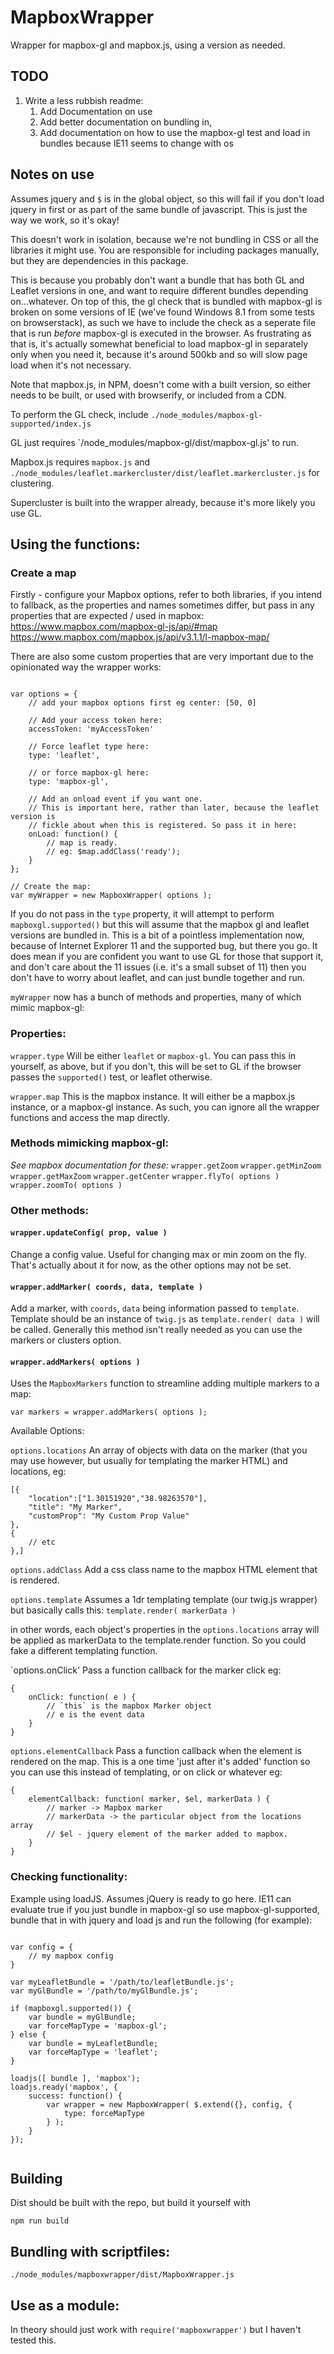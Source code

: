 # MapboxWrapper
Wrapper for mapbox-gl and mapbox.js, using a version as needed. 

## TODO

1. Write a less rubbish readme:
    1. Add Documentation on use
    2. Add better documentation on bundling in, 
    3. Add documentation on how to use the mapbox-gl test and load in bundles because IE11 seems to change with os

## Notes on use

Assumes jquery and `$` is in the global object, so this will fail if you don't load jquery in first or as part of the same bundle of javascript. This is just the way we work, so it's okay!

This doesn't work in isolation, because we're not bundling in CSS or all the libraries it might use. You are responsible for including packages manually, but they are dependencies in this package.

This is because you probably don't want a bundle that has both GL and Leaflet versions in one, and want to require different bundles depending on...whatever. On top of this, the gl check that is bundled with mapbox-gl is broken on some versions of IE (we've found Windows 8.1 from some tests on browserstack), as such we have to include the check as a seperate file that is run *before* mapbox-gl is executed in the browser. As frustrating as that is, it's actually somewhat beneficial to load mapbox-gl in separately only when you need it, because it's around 500kb and so will slow page load when it's not necessary.

Note that mapbox.js, in NPM, doesn't come with a built version, so either needs to be built, or used with browserify, or included from a CDN.

To perform the GL check, include `./node_modules/mapbox-gl-supported/index.js`

GL just requires `/node_modules/mapbox-gl/dist/mapbox-gl.js' to run.

Mapbox.js requires `mapbox.js` and `./node_modules/leaflet.markercluster/dist/leaflet.markercluster.js` for clustering.

Supercluster is built into the wrapper already, because it's more likely you use GL.

## Using the functions:

### Create a map


Firstly - configure your Mapbox options, refer to both libraries, if you intend to fallback, as the properties and names sometimes differ, but pass in any properties that are expected / used in mapbox:
https://www.mapbox.com/mapbox-gl-js/api/#map
https://www.mapbox.com/mapbox.js/api/v3.1.1/l-mapbox-map/

There are also some custom properties that are very important due to the opinionated way the wrapper works:

```

var options = {
    // add your mapbox options first eg center: [50, 0]

    // Add your access token here:
    accessToken: 'myAccessToken'

    // Force leaflet type here:
    type: 'leaflet',

    // or force mapbox-gl here:
    type: 'mapbox-gl',

    // Add an onload event if you want one.
    // This is important here, rather than later, because the leaflet version is
    // fickle about when this is registered. So pass it in here:
    onLoad: function() {
        // map is ready.
        // eg: $map.addClass('ready');
    }
};

// Create the map:
var myWrapper = new MapboxWrapper( options );

```

If you do not pass in the `type` property, it will attempt to perform `mapboxgl.supported()` but this will assume
that the mapbox gl and leaflet versions are bundled in. This is a bit of a pointless implementation now, because of Internet Explorer 11 and the supported bug, but there you go. It does mean if you are confident you want to use GL for those that support it, and don't care about the 11 issues (i.e. it's a small subset of 11) then you don't have to worry about leaflet, and can just bundle together and run. 

`myWrapper` now has a bunch of methods and properties, many of which mimic mapbox-gl:

### Properties:

`wrapper.type`
Will be either `leaflet` or `mapbox-gl`. You can pass this in yourself, as above, but if you don't, this will be set to GL if the browser passes the `supported()` test, or leaflet otherwise. 

`wrapper.map` 
This is the mapbox instance. It will either be a mapbox.js instance, or a mapbox-gl instance. As such, you can ignore all the wrapper functions and access the map directly.

### Methods mimicking mapbox-gl:

_See mapbox documentation for these:_
`wrapper.getZoom`
`wrapper.getMinZoom`
`wrapper.getMaxZoom`
`wrapper.getCenter`
`wrapper.flyTo( options )`
`wrapper.zoomTo( options )`

### Other methods:

#### `wrapper.updateConfig( prop, value )`
Change a config value. Useful for changing max or min zoom on the fly. That's actually about it for now, as the other
options may not be set.

#### `wrapper.addMarker( coords, data, template )`

Add a marker, with `coords`, `data` being information passed to `template`. Template should be an instance of `twig.js` as `template.render( data )` will be called. Generally this method isn't really needed as you can use the markers or clusters option.


#### `wrapper.addMarkers( options )`

Uses the `MapboxMarkers` function to streamline adding multiple markers to a map:

```
var markers = wrapper.addMarkers( options );

```

Available Options:

`options.locations`
An array of objects with data on the marker (that you may use however, but usually for templating the marker HTML) and
locations, eg:

```
[{
    "location":["1.30151920","38.98263570"],
    "title": "My Marker",
    "customProp": "My Custom Prop Value"
},
{
    // etc
},]
```

`options.addClass`
Add a css class name to the mapbox HTML element that is rendered.

`options.template`
Assumes a 1dr templating template (our twig.js wrapper) but basically calls this:
`template.render( markerData )`

in other words,  each object's properties in the `options.locations` array will be applied as markerData to
the template.render function. So you could fake a different templating function.

`options.onClick'
Pass a function callback for the marker click eg:

```
{
    onClick: function( e ) {
        // `this` is the mapbox Marker object
        // e is the event data
    }
}
```

`options.elementCallback`
Pass a function callback when the element is rendered on the map. This is a one time 'just after it's added' function
so you can use this instead of templating, or on click or whatever eg:

```
{
    elementCallback: function( marker, $el, markerData ) {
        // marker -> Mapbox marker
        // markerData -> the particular object from the locations array
        // $el - jquery element of the marker added to mapbox.
    }
}
```



### Checking functionality:

Example using loadJS. Assumes jQuery is ready to go here. IE11 can evaluate true if you just bundle in mapbox-gl so use mapbox-gl-supported, bundle that in with jquery and load js and run the following (for example):

```

var config = {
    // my mapbox config
}

var myLeafletBundle = '/path/to/leafletBundle.js';
var myGlBundle = '/path/to/myGlBundle.js';

if (mapboxgl.supported()) {
    var bundle = myGlBundle;
    var forceMapType = 'mapbox-gl';
} else {
    var bundle = myLeafletBundle;
    var forceMapType = 'leaflet';
}

loadjs([ bundle ], 'mapbox');
loadjs.ready('mapbox', {
    success: function() {
        var wrapper = new MapboxWrapper( $.extend({}, config, {
            type: forceMapType
        } );         
    }
});


```

## Building

Dist should be built with the repo, but build it yourself with 

`npm run build`

## Bundling with scriptfiles:

`./node_modules/mapboxwrapper/dist/MapboxWrapper.js`

## Use as a module:

In theory should just work with `require('mapboxwrapper')` but I haven't tested this.
